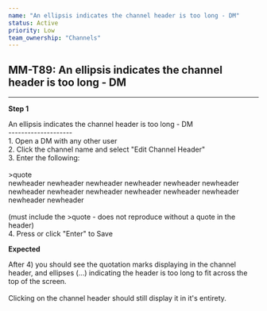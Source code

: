 ```yaml
---
name: "An ellipsis indicates the channel header is too long - DM"
status: Active
priority: Low
team_ownership: "Channels"
---
```


## MM-T89: An ellipsis indicates the channel header is too long - DM

---

**Step 1**

An ellipsis indicates the channel header is too long - DM\
\--------------------\
1\. Open a DM with any other user\
2\. Click the channel name and select "Edit Channel Header"\
3\. Enter the following:\
\
\>quote\
newheader newheader newheader newheader newheader newheader newheader newheader newheader newheader newheader newheader newheader newheader\
\
(must include the >quote - does not reproduce without a quote in the header)\
4\. Press or click "Enter" to Save

**Expected**

After 4) you should see the quotation marks displaying in the channel header, and ellipses (...) indicating the header is too long to fit across the top of the screen.\
\
Clicking on the channel header should still display it in it's entirety.
